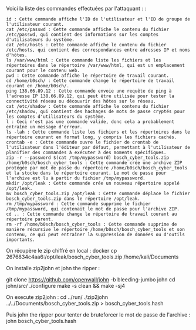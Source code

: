 Voici la liste des commandes effectuées par l'attaquant : 
:

    id : Cette commande affiche l'ID de l'utilisateur et l'ID de groupe de l'utilisateur courant.
    cat /etc/passwd : Cette commande affiche le contenu du fichier /etc/passwd, qui contient des informations sur les comptes d'utilisateurs du système.
    cat /etc/hosts : Cette commande affiche le contenu du fichier /etc/hosts, qui contient des correspondances entre adresses IP et noms d'hôtes.
    ls /var/www/html : Cette commande liste les fichiers et les répertoires dans le répertoire /var/www/html, qui est un emplacement courant pour le contenu web.
    pwd : Cette commande affiche le répertoire de travail courant.
    cd /home/b0sch/ : Cette commande change le répertoire de travail courant en /home/b0sch/.
    ping 138.66.89.12 : Cette commande envoie une requête de ping à l'adresse IP 138.66.89.12, qui peut être utilisée pour tester la connectivité réseau ou découvrir des hôtes sur le réseau.
    cat /etc/shadow : Cette commande affiche le contenu du fichier /etc/shadow, qui contient des hachages de mots de passe cryptés pour les comptes d'utilisateurs du système.
    l : Ceci n'est pas une commande valide, donc cela a probablement entraîné un message d'erreur.
    ls -lah : Cette commande liste les fichiers et les répertoires dans le répertoire courant en format long, y compris les fichiers cachés.
    crontab -e : Cette commande ouvre le fichier de crontab de l'utilisateur dans l'éditeur par défaut, permettant à l'utilisateur de planifier des commandes à exécuter à des moments spécifiques.
    zip -r --password $(cat /tmp/mypassword) bosch_cyber_tools.zip /home/b0sch/bosch_cyber_tools : Cette commande crée une archive ZIP protégée par mot de passe du répertoire /home/b0sch/bosch_cyber_tools et la stocke dans le répertoire courant. Le mot de passe pour l'archive est lu à partir du fichier /tmp/mypassword.
    mkdir /opt/leak : Cette commande crée un nouveau répertoire appelé /opt/leak.
    mv bosch_cyber_tools.zip /opt/leak : Cette commande déplace le fichier bosch_cyber_tools.zip dans le répertoire /opt/leak.
    rm /tmp/mypassword : Cette commande supprime le fichier /tmp/mypassword, qui contenait le mot de passe pour l'archive ZIP.
    cd .. : Cette commande change le répertoire de travail courant au répertoire parent.
    rm -rf /home/b0sch/bosch_cyber_tools : Cette commande supprime de manière récursive le répertoire /home/b0sch/bosch_cyber_tools et son contenu, ce qui peut entraîner la suppression de données ou d'outils importants.
    
   On récupère le zip chiffré en local : docker cp 2676834c4aa6:/opt/leak/bosch_cyber_tools.zip /home/kali/Documents
   
   On installe zip2john et john the ripper :
   
  git clone https://github.com/openwall/john -b bleeding-jumbo john
  cd john/src/
  ./configure
  make -s clean && make -sj4
  
  On execute zip2john :
  cd ../run/
  ./zip2john ../../Documents/bosch_cyber_tools.zip > bosch_cyber_tools.hash
  
 Puis john the ripper pour tenter de bruteforcer le mot de passe de l'archive :
 john bosch_cyber_tools.hash

  
  

